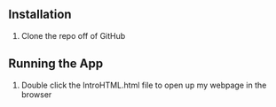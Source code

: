 ## Installation

1. Clone the repo off of GitHub

## Running the App

1. Double click the IntroHTML.html file to open up my webpage in the browser
